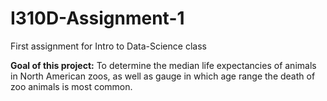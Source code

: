 # I310D-Assignment-1
First assignment for Intro to Data-Science class

**Goal of this project:**
    To determine the median life expectancies of animals in North American zoos, as well as gauge in which age range the death of zoo animals is most common.
    
